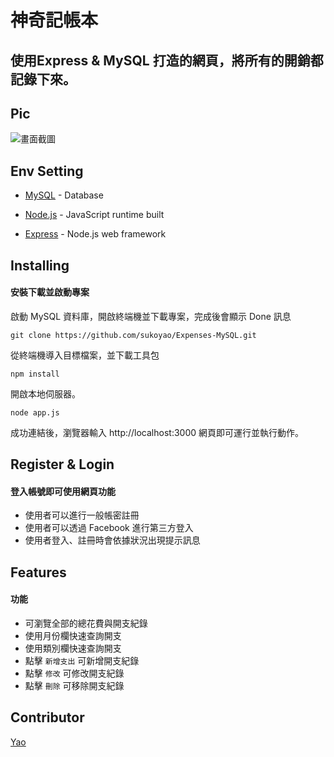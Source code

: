 # 神奇記帳本


 ## 使用Express & MySQL 打造的網頁，將所有的開銷都記錄下來。

 ## Pic

 ![畫面截圖](https://imgur.com/4gQ0Wkr.jpg)

 ## Env Setting

 - [MySQL](https://downloads.mysql.com/archives/) - Database

 * [Node.js](https://nodejs.org/en/) - JavaScript runtime built

 - [Express](https://expressjs.com/zh-tw/starter/installing.html) - Node.js web framework

 ## Installing

 #### 安裝下載並啟動專案

 啟動 MySQL 資料庫，開啟終端機並下載專案，完成後會顯示 Done 訊息

 ```
git clone https://github.com/sukoyao/Expenses-MySQL.git
```

 從終端機導入目標檔案，並下載工具包

 ```
npm install
```

 開啟本地伺服器。

 ```
node app.js
```

 成功連結後，瀏覽器輸入 http://localhost:3000
網頁即可運行並執行動作。

 ## Register & Login

 #### 登入帳號即可使用網頁功能

- 使用者可以進行一般帳密註冊
- 使用者可以透過 Facebook 進行第三方登入
- 使用者登入、註冊時會依據狀況出現提示訊息

 ## Features

 #### 功能

- 可瀏覽全部的總花費與開支紀錄
- 使用月份欄快速查詢開支
- 使用類別欄快速查詢開支
- 點擊 `新增支出` 可新增開支紀錄
- 點擊 `修改` 可修改開支紀錄
- 點擊 `刪除` 可移除開支紀錄

 ## Contributor

 [Yao](https://github.com/sukoyao)